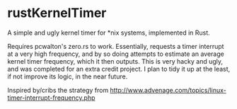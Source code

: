 rustKernelTimer
===============

A simple and ugly kernel timer for *nix systems, implemented in Rust.

Requires pcwalton's zero.rs to work. Essentially, requests a timer interrupt at a very high frequency, and by so doing attempts to estimate an average kernel timer frequency, which it then outputs. This is very hacky and ugly, and was completed for an extra credit project. I plan to tidy it up at the least, if not improve its logic, in the near future.

Inspired by/cribs the strategy from http://www.advenage.com/topics/linux-timer-interrupt-frequency.php
